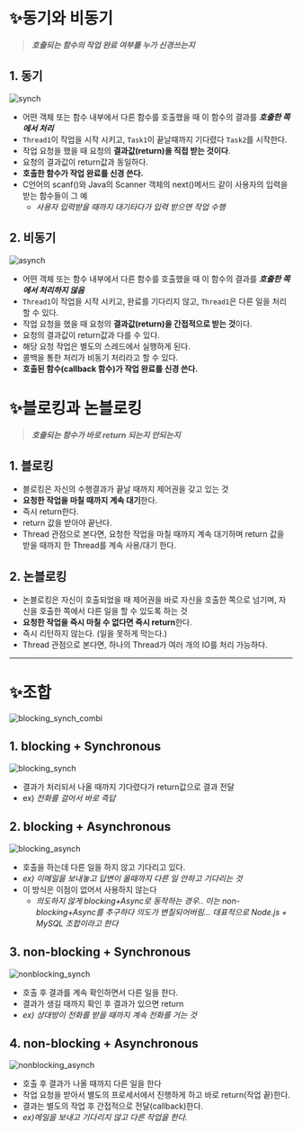 # ✨동기와 비동기

> ***호출되는 함수의 작업 완료 여부를 누가 신경쓰는지***

## 1. 동기

![synch](../img/synch.png)

- 어떤 객체 또는 함수 내부에서 다른 함수를 호출했을 때 이 함수의 결과를 ***호출한 쪽에서 처리***
- `Thread1`이 작업을 시작 시키고, `Task1`이 끝날때까지 기다렸다 `Task2`를 시작한다.
- 작업 요청을 했을 때 요청의 **결과값(return)을 직접 받는 것이다**.
- 요청의 결과값이 return값과 동일하다.
- **호출한 함수가 작업 완료를 신경 쓴다.**
- C언어의 scanf()와 Java의 Scanner 객체의 next()메서드 같이 사용자의 입력을 받는 함수들이 그 예
  - *사용자 입력받을 때까지 대기타다가 입력 받으면 작업 수행*



## 2. 비동기

![asynch](../img/asynch.png)

- 어떤 객체 또는 함수 내부에서 다른 함수를 호출했을 때 이 함수의 결과를 ***호출한 쪽에서 처리하지 않음***
- `Thread1`이 작업을 시작 시키고, 완료를 기다리지 않고, `Thread1`은 다른 일을 처리할 수 있다.
- 작업 요청을 했을 때 요청의 **결과값(return)을 간접적으로 받는 것**이다.
- 요청의 결과값이 return값과 다를 수 있다.
- 해당 요청 작업은 별도의 스레드에서 실행하게 된다.
- 콜백을 통한 처리가 비동기 처리라고 할 수 있다.
- **호출된 함수(callback 함수)가 작업 완료를 신경 쓴다.**



# ✨블로킹과 논블로킹

>  ***호출되는 함수가 바로 return 되는지 안되는지***

## 1. 블로킹

- 블로킹은 자신의 수행결과가 끝날 때까지 제어권을 갖고 있는 것
- **요청한 작업을 마칠 때까지 계속 대기**한다.
- 즉시 return한다.
- return 값을 받아야 끝난다.
- Thread 관점으로 본다면, 요청한 작업을 마칠 때까지 계속 대기하며 return 값을 받을 때까지 한 Thread를 계속 사용/대기 한다.

## 2. 논블로킹

- 논블로킹은 자신이 호출되었을 때 제어권을 바로 자신을 호출한 쪽으로 넘기며, 자신을 호출한 쪽에서 다른 일을 할 수 있도록 하는 것
- **요청한 작업을 즉시 마칠 수 없다면 즉시 return**한다.
- 즉시 리턴하지 않는다. (일을 못하게 막는다.)
- Thread 관점으로 본다면, 하나의 Thread가 여러 개의 IO를 처리 가능하다.



---

# ✨조합

![blocking_synch_combi](../img/blocking_synch_combi.png)

##  1. blocking + Synchronous

![blocking_synch](../img/blocking_synch.png)

* 결과가 처리되서 나올 때까지 기다렸다가 return값으로 결과 전달
* ex) *전화를 걸어서  바로 즉답*



##  2. blocking + Asynchronous

![blocking_asynch](../img/blocking_asynch.png)

* 호출을 하는데 다른 일을 하지 않고 기다리고 있다.
* *ex) 이메일을 보내놓고 답변이 올때까지 다른 일 안하고 기다리는 것*
* 이 방식은 이점이 없어서 사용하지 않는다
  * *의도하지 않게 blocking+Async로 동작하는 경우.. 이는 non-blocking+Async를 추구하다 의도가 변질되어버림... 대표적으로 Node.js + MySQL 조합이라고 한다*



## 3. non-blocking + Synchronous

![nonblocking_synch](../img/nonblocking_synch.png)

* 호출 후 결과를 계속 확인하면서 다른 일을 한다.
* 결과가 생길 때까지 확인 후 결과가 있으면 return
* *ex) 상대방이 전화를 받을 때까지 계속 전화를 거는 것*



## 4. non-blocking + Asynchronous

![nonblocking_asynch](../img/nonblocking_asynch.png)

* 호출 후 결과가 나올 때까지 다른 일을 한다
* 작업 요청을 받아서 별도의 프로세서에서 진행하게 하고 바로 return(작업 끝)한다.
* 결과는 별도의 작업 후 간접적으로 전달(callback)한다.
* *ex)메일을 보내고 기다리지 않고 다른 작업을 한다.*




